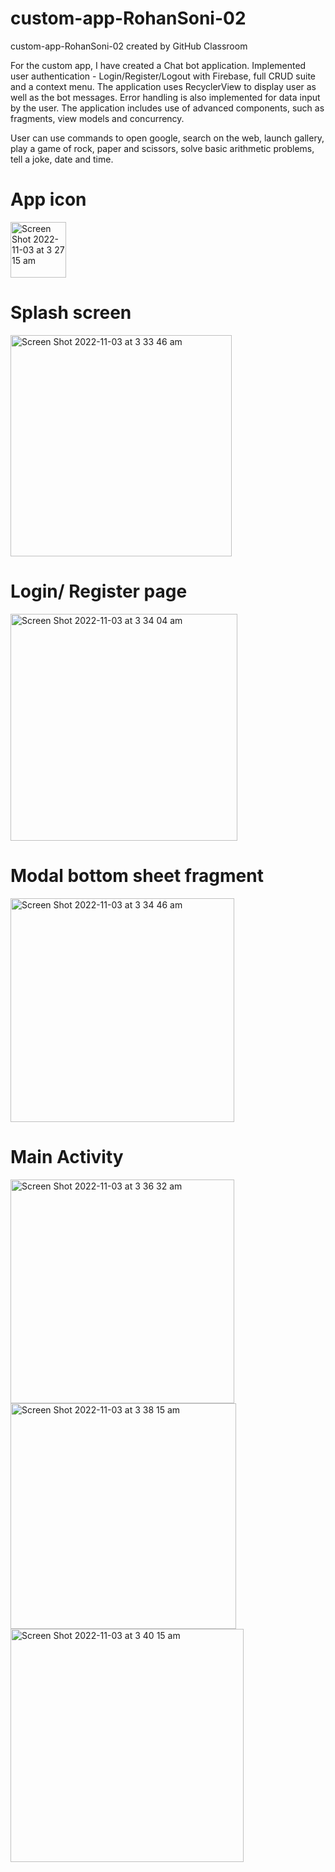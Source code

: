 # custom-app-RohanSoni-02
custom-app-RohanSoni-02 created by GitHub Classroom

For the custom app, I have created a Chat bot application.
Implemented user authentication - Login/Register/Logout with Firebase, full CRUD suite and a context menu. The application uses RecyclerView to display user as well as the bot messages. Error handling is also implemented for data input by the user. The application includes use of advanced components, such as fragments, view models and concurrency.

User can use commands to open google, search on the web, launch gallery, play a game of rock, paper and scissors, solve basic arithmetic problems, tell a joke, date and time.

# App icon
<img width="89" alt="Screen Shot 2022-11-03 at 3 27 15 am" src="https://user-images.githubusercontent.com/110955425/199554989-f4331b12-fd76-4a22-9329-f62b818f1701.png">

# Splash screen
<img width="354" alt="Screen Shot 2022-11-03 at 3 33 46 am" src="https://user-images.githubusercontent.com/110955425/199555294-ed4ff59b-5d87-4281-90bf-8ab28b5379d0.png">

# Login/ Register page

<img width="363" alt="Screen Shot 2022-11-03 at 3 34 04 am" src="https://user-images.githubusercontent.com/110955425/199555453-4beb84c7-f67f-4111-9f4d-5b1859208de0.png">

# Modal bottom sheet fragment

<img width="358" alt="Screen Shot 2022-11-03 at 3 34 46 am" src="https://user-images.githubusercontent.com/110955425/199555523-fcb160eb-6847-4ec9-b674-1ea522aad2af.png">

# Main Activity
<img width="358" alt="Screen Shot 2022-11-03 at 3 36 32 am" src="https://user-images.githubusercontent.com/110955425/199555598-f16fe37b-d49c-40b4-9f59-1e710055d345.png">

<img width="361" alt="Screen Shot 2022-11-03 at 3 38 15 am" src="https://user-images.githubusercontent.com/110955425/199555707-86cc4425-a80c-4b5f-b952-5ad6fc4e6e9b.png">

<img width="373" alt="Screen Shot 2022-11-03 at 3 40 15 am" src="https://user-images.githubusercontent.com/110955425/199555738-12345617-8777-42f7-bbe0-0ced5178b13a.png">
